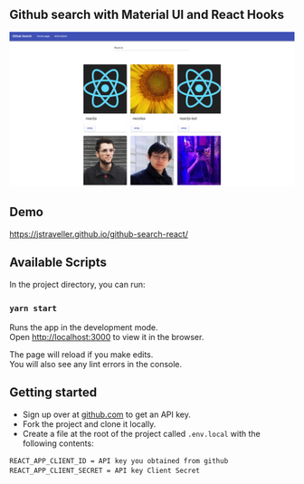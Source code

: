 ## Github search with Material UI and React Hooks

![](https://raw.githubusercontent.com/JStraveller/Jstraveller.github.io/master/images/screenGit.png)


## Demo
https://jstraveller.github.io/github-search-react/

## Available Scripts

In the project directory, you can run:

### `yarn start`

Runs the app in the development mode.<br />
Open [http://localhost:3000](http://localhost:3000) to view it in the browser.

The page will reload if you make edits.<br />
You will also see any lint errors in the console.


## Getting started

- Sign up over at [github.com](https://github.com/settings/developers) to get an API key.
- Fork the project and clone it locally.
- Create a file at the root of the project called `.env.local` with the following contents:

```sh
REACT_APP_CLIENT_ID = API key you obtained from github
REACT_APP_CLIENT_SECRET = API key Client Secret
```

